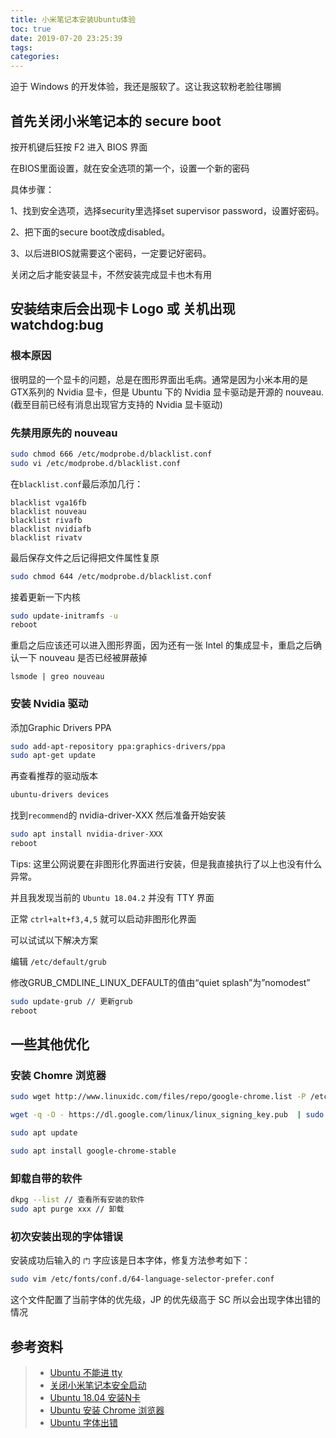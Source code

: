 ```yaml
---
title: 小米笔记本安装Ubuntu体验
toc: true
date: 2019-07-20 23:25:39
tags:
categories:
---
```


迫于 Windows 的开发体验，我还是服软了。这让我这软粉老脸往哪搁

## 首先关闭小米笔记本的 secure boot

按开机键后狂按 F2 进入 BIOS 界面

在BIOS里面设置，就在安全选项的第一个，设置一个新的密码

具体步骤：

1、找到安全选项，选择security里选择set supervisor password，设置好密码。

2、把下面的secure boot改成disabled。

3、以后进BIOS就需要这个密码，一定要记好密码。

关闭之后才能安装显卡，不然安装完成显卡也木有用

## 安装结束后会出现卡 Logo 或 关机出现 watchdog:bug

### 根本原因

很明显的一个显卡的问题，总是在图形界面出毛病。通常是因为小米本用的是GTX系列的 Nvidia 显卡，但是 Ubuntu 下的 Nvidia 显卡驱动是开源的 nouveau.(截至目前已经有消息出现官方支持的 Nvidia 显卡驱动) 

### 先禁用原先的 nouveau

```bash
sudo chmod 666 /etc/modprobe.d/blacklist.conf
sudo vi /etc/modprobe.d/blacklist.conf
```

在`blacklist.conf`最后添加几行：

```shell
blacklist vga16fb
blacklist nouveau
blacklist rivafb
blacklist nvidiafb
blacklist rivatv
```
最后保存文件之后记得把文件属性复原

```bash
sudo chmod 644 /etc/modprobe.d/blacklist.conf
```

接着更新一下内核
```bash
sudo update-initramfs -u
reboot
```

重启之后应该还可以进入图形界面，因为还有一张 Intel 的集成显卡，重启之后确认一下 nouveau 是否已经被屏蔽掉

`lsmode | greo nouveau`

### 安装 Nvidia 驱动

添加Graphic Drivers PPA

```bash
sudo add-apt-repository ppa:graphics-drivers/ppa
sudo apt-get update
```

再查看推荐的驱动版本

```bash
ubuntu-drivers devices
```

找到`recommend`的 nvidia-driver-XXX 然后准备开始安装

```bash
sudo apt install nvidia-driver-XXX
reboot
```

Tips: 这里公网说要在非图形化界面进行安装，但是我直接执行了以上也没有什么异常。

并且我发现当前的 `Ubuntu 18.04.2` 并没有 TTY 界面

正常 `ctrl+alt+f3,4,5` 就可以启动非图形化界面

可以试试以下解决方案

编辑 `/etc/default/grub`

修改GRUB_CMDLINE_LINUX_DEFAULT的值由“quiet splash”为”nomodest”

```bash
sudo update-grub // 更新grub
reboot
```

## 一些其他优化

### 安装 Chomre 浏览器

```bash
sudo wget http://www.linuxidc.com/files/repo/google-chrome.list -P /etc/apt/sources.list.d/

wget -q -O - https://dl.google.com/linux/linux_signing_key.pub  | sudo apt-key add -

sudo apt update

sudo apt install google-chrome-stable
```

### 卸载自带的软件

```bash
dkpg --list // 查看所有安装的软件
sudo apt purge xxx // 卸载
```

### 初次安装出现的字体错误

安装成功后输入的 `门` 字应该是日本字体，修复方法参考如下：

```bash
sudo vim /etc/fonts/conf.d/64-language-selector-prefer.conf 
```


这个文件配置了当前字体的优先级，JP 的优先级高于 SC 所以会出现字体出错的情况

## 参考资料
> - [Ubuntu 不能进 tty](https://zhuanlan.zhihu.com/p/49607213)
> - [关闭小米笔记本安全启动](http://bbs.xiaomi.cn/t-35635269)
> - [Ubuntu 18.04 安装N卡](https://blog.csdn.net/hustcw98/article/details/79324917)
> - [Ubuntu 安装 Chrome 浏览器](https://jingyan.baidu.com/article/148a1921e1910a4d71c3b1d9.html)
> - [Ubuntu 字体出错](http://www.mamicode.com/info-detail-2553199.html)